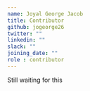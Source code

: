 ```yaml
---
name: Joyal George Jacob 
title: Contributor
github: jogeorge26
twitter: ""
linkedin: ""
slack: ""
joining_date: ""
role : contributor
---
```


Still waiting for this
